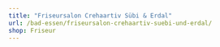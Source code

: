 ```yaml
---
title: "Friseursalon Crehaartiv Sübi & Erdal"
url: /bad-essen/friseursalon-crehaartiv-suebi-und-erdal/
shop: Friseur
---
```

